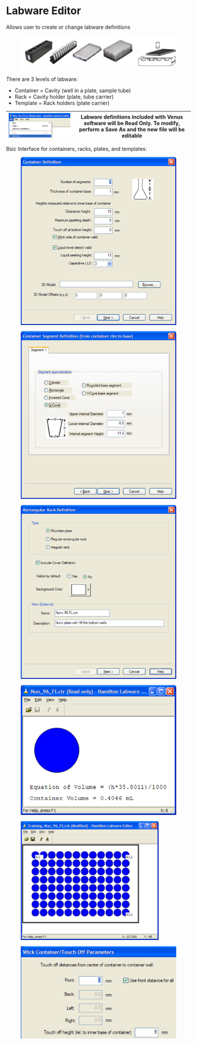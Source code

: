 # Labware Editor

Allows user to create or change labware definitions

<figure><img src="../../.gitbook/assets/image (419).png" alt=""><figcaption></figcaption></figure>

There are 3 levels of labware:

* Container = Cavity (well in a plate, sample tube)&#x20;
* Rack = Cavity holder (plate, tube carrier)&#x20;
* Template = Rack holders (plate carrier)

| <img src="../../.gitbook/assets/image (421).png" alt="" data-size="original"> | Labware definitions included with Venus software will be Read Only. To modify, perform a Save As and the new file will be editable  |
| ----------------------------------------------------------------------------- | ----------------------------------------------------------------------------------------------------------------------------------- |

Bsic Interface for containers, racks, plates, and templates:

<div>

<figure><img src="../../.gitbook/assets/image (422).png" alt=""><figcaption></figcaption></figure>

 

<figure><img src="../../.gitbook/assets/image (423).png" alt=""><figcaption></figcaption></figure>

 

<figure><img src="../../.gitbook/assets/image (426).png" alt=""><figcaption></figcaption></figure>

</div>

<div>

<figure><img src="../../.gitbook/assets/image (425).png" alt=""><figcaption></figcaption></figure>

 

<figure><img src="../../.gitbook/assets/image (107) (1).png" alt=""><figcaption></figcaption></figure>

 

<figure><img src="../../.gitbook/assets/image (424).png" alt=""><figcaption></figcaption></figure>

</div>

